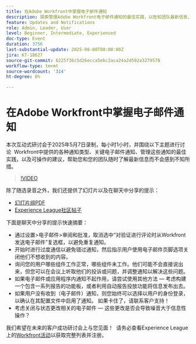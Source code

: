 ```yaml
---
title: 在Adobe Workfront中掌握电子邮件通知
description: 探索管理Adobe Workfront电子邮件通知的最佳实践，以告知团队最新信息、减少噪音并提高通信效率。
feature: Updates and Notifications
role: Admin, Leader, User
level: Beginner, Intermediate, Experienced
doc-type: Event
duration: 3756
last-substantial-update: 2025-08-08T00:00:00Z
jira: KT-18627
source-git-commit: 6225f36c5d26ecca5ebc2aca24a2d592a3279570
workflow-type: tm+mt
source-wordcount: '314'
ht-degree: 0%

---
```



# 在Adobe Workfront中掌握电子邮件通知

本次互动式研讨会于2025年5月7日录制，每小时1小时，并围绕以下主题进行讨论  Workfront中提供的各种通知类型、关键电子邮件通知、管理这些通知的最佳实践，以及可操作的建议，帮助您和您的团队随时了解最新信息而不会感到不知所措。

>[!VIDEO](https://video.tv.adobe.com/v/3469963/?learn=on&enablevpops)

除了随选录音之外，我们还提供了幻灯片以及在聊天中分享的提示： 

* [幻灯片组PDF](https://workfront-experience.s3.us-west-2.amazonaws.com/Training/Guides/Customer+Success+at+Scale/Mastering+Email+Notifications+in+Adobe+Workfront+050725.pdf)
* [Experience League社区帖子](https://experienceleaguecommunities.adobe.com/t5/workfront-discussions/event-follow-up-mastering-email-notifications-in-adobe-workfront/td-p/752745)

下面是聊天中分享的提示快速摘要： 

* 通过设置>电子邮件>审阅和批准，取消选中“对验证进行评论时从Workfront发送电子邮件”复选框，以避免重复通知。 
* 开始时进行过度通信以避免错过通知，然后指示用户使用电子邮件页脚选项关闭他们不想收到的内容。 
* 询问您的用户哪些组件工作正常，哪些组件未工作。他们可能不会直接说出来，但您可以在会议上听取他们的投诉或问题，并调整通知以解决这些问题。 
* 如果电子邮件或应用程序内通知不起作用，请尝试使用其他方法 — 考虑构建一个包含一系列报告的功能板，或者利用自动报告投放功能将信息发布出去。 
* 如果用户没有收到（电子邮件）通知，则您始终可以选择以用户的身份登录，以确认在其配置文件中启用了通知。 如果卡住了，请联系客户支持！  
* 考虑关闭与状态更改相关的电子邮件 — 这些更改是否会导致噪音大于信息性操作？  

我们希望在未来的客户成功研讨会上与您见面！  请务必查看Experience League上的[Workfront活动](https://experienceleague.adobe.com/events/?lang=zh-Hans&filters=Workfront)以获取完整列表并注册。
